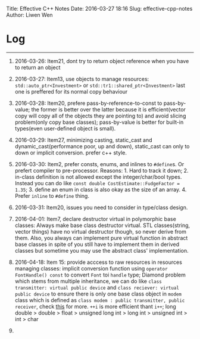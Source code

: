 Title: Effective C++ Notes
Date: 2016-03-27 18:16
Slug: effective-cpp-notes
Author: Liwen Wen

# Log
---
1. 2016-03-26: Item21, dont try to return object reference when you have to return an object

2. 2016-03-27: Item13, use objects to manage resources: `std::auto_ptr<Investment>` or `std::tr1::shared_ptr<Investment>` last one is preffered for its normal copy behaviour 

3. 2016-03-28: Item20,  prefere pass-by-reference-to-const to pass-by-value; the former is better over the latter because it is efficient(vector<pointers> copy will copy all of the objects they are pointing to) and avoid slicing problem(only copy base classes); pass-by-value is better for built-in types(even user-defined object is small).

4. 2016-03-29: Item27, minimizing casting, static_cast and dynamic_cast(performance poor, up and down), static_cast can only to down or implicit conversion. prefer c++ style.

5. 2016-03-30: Item2, prefer consts, enums, and inlines to `#define`s. Or prefert compiler to pre-processor. Reasons: 1. Hard to track it down; 2. in-class definition is not allowed except the integer/char/bool types. Instead you can do like `const double CostEstimate::FudgeFactor = 1.35`; 3. define an enum in class is also okay as the size of an array. 4. Prefer `inline` to `#define` thing.

6. 2016-03-31: Item20, issues you need to consider in type/class design.

7. 2016-04-01: Item7, declare destructor virtual in polymorphic base classes: Always make base class destructor virtual. STL classes(string, vector things) have no virtual destructor though, so never derive from them. Also, you always can implement pure virtual function in abstract base classes in spite of you still have to implement them in derived classes but sometime you may use the abstract class' implementation. 

8. 2016-04-18: Item 15: provide acccess to raw resources in resources managing classes: implicit conversion function using `operator FontHandle() const` to convert `Font` toi `handle` type; Diamond problem which stems from multiple inheritance, we can do like `class transmitter: virtual public device` and `class reciever: virtual public device` to ensure there is only one base class object in `modem` class which is defined as `class modem : public transmitter, public  receiver`, check [this](http://www.cprogramming.com/tutorial/virtual_inheritance.html) for more. `++i` is more efficient thant `i++`; long double > double > float > unsigned long int > long int > unsigned int > int > char

9.
